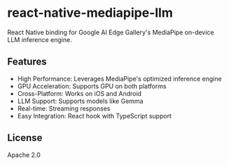 # react-native-mediapipe-llm

React Native binding for Google AI Edge Gallery's MediaPipe on-device LLM inference engine.

## Features

- High Performance: Leverages MediaPipe's optimized inference engine
- GPU Acceleration: Supports GPU on both platforms
- Cross-Platform: Works on iOS and Android
- LLM Support: Supports models like Gemma
- Real-time: Streaming responses
- Easy Integration: React hook with TypeScript support

## License

Apache 2.0 